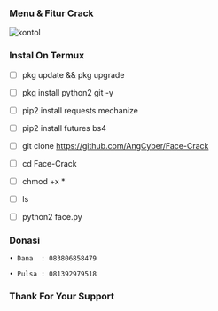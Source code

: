 ### Menu & Fitur Crack

![kontol](https://user-images.githubusercontent.com/92802033/150205666-13693c45-6710-4aee-86c4-2a51fd167226.jpg)

### Instal On Termux
- [ ] pkg update && pkg upgrade

- [ ] pkg install python2 git -y

- [ ] pip2 install requests mechanize

- [ ] pip2 install futures bs4

- [ ] git clone https://github.com/AngCyber/Face-Crack

- [ ] cd Face-Crack

- [ ] chmod +x *

- [ ] ls

- [ ] python2 face.py

### Donasi
`• Dana  : 083806858479`

`• Pulsa : 081392979518`
### Thank For Your Support
